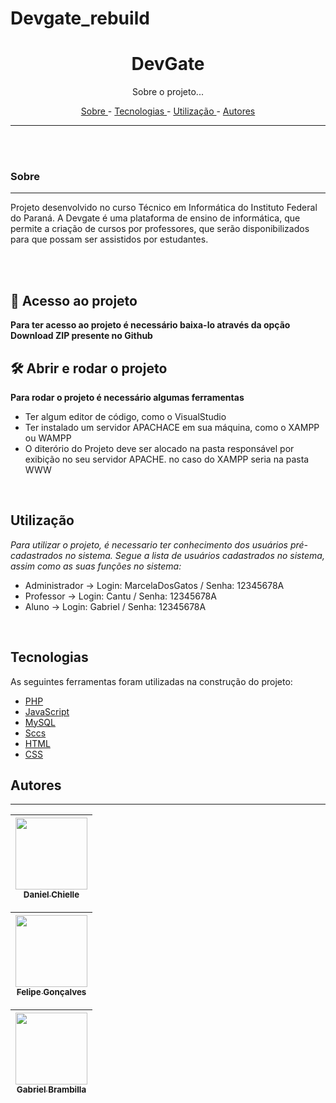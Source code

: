 ﻿# Devgate_rebuild
<h1 align="center"> DevGate </h1>

<p align="center"> Sobre o projeto... </p>

<p align="center">
    <a href="#sobre"> Sobre </a> -
    <a href="#tecnologias"> Tecnologias </a> -
    <a href="#utilização"> Utilização </a> -
    <a href="#autores"> Autores </a>
</p>

---

<br>


<br>

### Sobre
---
Projeto desenvolvido no curso Técnico em Informática do Instituto Federal do Paraná. A Devgate é uma plataforma de ensino de informática, que permite a criação de cursos por professores, que serão disponibilizados para que possam ser assistidos por estudantes.

<br> <br>

## 📁 Acesso ao projeto

**Para ter acesso ao projeto é necessário baixa-lo através da opção Download ZIP presente no Github**

## 🛠️ Abrir e rodar o projeto

**Para rodar o projeto é necessário algumas ferramentas**
<ul>
    <li> Ter algum editor de código, como o VisualStudio </li>
    <li> Ter instalado um servidor APACHACE em sua máquina, como o XAMPP ou WAMPP </li>
    <li> O diterório do Projeto deve ser alocado na pasta responsável por exibição no seu servidor APACHE. no caso do XAMPP seria na pasta WWW </li>
</ul>

<br>

## Utilização

*Para utilizar o projeto, é necessario ter conhecimento dos usuários pré-cadastrados no sistema. 
Segue a lista de usuários cadastrados no sistema, assim como as suas funções no sistema:*

<ul>
    <li>Administrador -> Login: MarcelaDosGatos / Senha: 12345678A </li>
    <li>Professor -> Login: Cantu / Senha: 12345678A </li>
    <li>Aluno -> Login: Gabriel / Senha: 12345678A </li>
</ul>

<br>

## Tecnologias  


As seguintes ferramentas foram utilizadas na construção do projeto:

 - [PHP](https://www.php.net/)
 - [JavaScript](https://www.javascript.com/)
 - [MySQL](https://www.mysql.com/)
 - [Sccs](https://sass-lang.com/)
 - [HTML](https://www.w3schools.com/html/)
 - [CSS](https://www.w3schools.com/Css/)

## Autores
---
[<img src="https://avatars.githubusercontent.com/u/55161486?s=400&v=4" width=115 > <br> <sub> Daniel Chielle </sub>](https://github.com/LeinadRPFI) |
| :---: |  

[<img src="https://avatars.githubusercontent.com/u/98662238?v=4" width=115 > <br> <sub> Felipe Gonçalves </sub>](https://github.com/FelipeSGoncalves) |
| :---: |  

[<img src="" width=115 > <br> <sub> Gabriel Brambilla </sub>](https://github.com/GabrielEduardoBrambilla) |
| :---: | 
